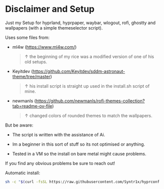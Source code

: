 # Disclaimer and Setup

Just my Setup for hyprland, hyprpaper, waybar, wlogout, rofi, ghostty and wallpapers (with a simple themeselector script). 

Uses some files from: 

- ml4w (https://www.ml4w.com/)
  > &#8593; the beginning of my rice was a modified version of one of his old setups.

- Keyitdev (https://github.com/Keyitdev/sddm-astronaut-theme/tree/master)
  > &#8593; his install script is straight up used in the install.sh script of mine.

- newmanls (https://github.com/newmanls/rofi-themes-collection?tab=readme-ov-file)
  > &#8593; changed colors of rounded themes to match the wallpapers.

But be aware:

- The script is written with the assistance of Ai.

- Im a beginner in this sort of stuff so its not optimised or anything.

- Tested in a VM so the install on bare metal might cause problems.

If you find any obvious problems be sure to reach out!

Automatic install:
```sh
sh -c "$(curl -fsSL https://raw.githubusercontent.com/Syntr1x/hyprconf.syn/master/install.sh)"
```


